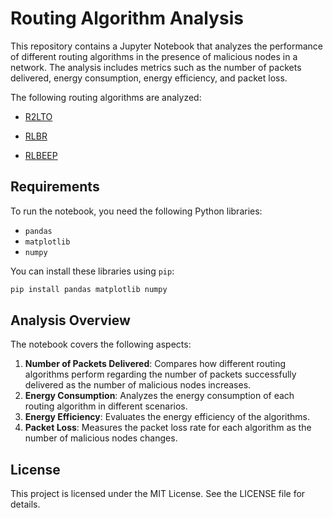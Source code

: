 # Routing Algorithm Analysis
This repository contains a Jupyter Notebook that analyzes the performance of different routing algorithms in the presence of malicious nodes in a network. The analysis includes metrics such as the number of packets delivered, energy consumption, energy efficiency, and packet loss.

The following routing algorithms are analyzed:

* [R2LTO](https://ieeexplore.ieee.org/document/9231883)

* [RLBR](https://journals.sagepub.com/doi/full/10.1177/1550147719833541)

* [RLBEEP](https://ieeexplore.ieee.org/document/9756551)

## Requirements

To run the notebook, you need the following Python libraries:

- `pandas`
- `matplotlib`
- `numpy`

You can install these libraries using `pip`:

```bash
pip install pandas matplotlib numpy
```

## Analysis Overview

The notebook covers the following aspects:

1. **Number of Packets Delivered**: Compares how different routing algorithms perform regarding the number of packets successfully delivered as the number of malicious nodes increases.
2. **Energy Consumption**: Analyzes the energy consumption of each routing algorithm in different scenarios.
3. **Energy Efficiency**: Evaluates the energy efficiency of the algorithms.
4. **Packet Loss**: Measures the packet loss rate for each algorithm as the number of malicious nodes changes.

## License

This project is licensed under the MIT License. See the LICENSE file for details.